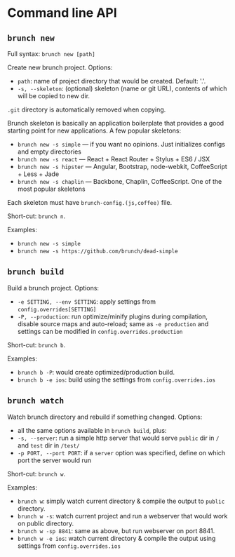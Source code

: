 # Command line API

## `brunch new`

Full syntax: `brunch new [path]`

Create new brunch project. Options:

* `path`: name of project directory that would be created. Default: '.'.
* `-s, --skeleton`: (optional) skeleton (name or git URL), contents of which will be copied to new dir.

`.git` directory is automatically removed when copying.

Brunch skeleton is basically an application boilerplate that provides a good starting point for new applications. A few popular skeletons:

* `brunch new -s simple` — if you want no opinions. Just initializes configs and empty directories
* `brunch new -s react` — React + React Router + Stylus + ES6 / JSX
* `brunch new -s hipster` — Angular, Bootstrap, node-webkit, CoffeeScript + Less + Jade
* `brunch new -s chaplin` — Backbone, Chaplin, CoffeeScript. One of the most popular skeletons

Each skeleton must have `brunch-config.(js,coffee)` file.

Short-cut: `brunch n`.

Examples:

* `brunch new -s simple`
* `brunch new -s https://github.com/brunch/dead-simple`

## `brunch build`

Build a brunch project. Options:

* `-e SETTING, --env SETTING`: apply settings from `config.overrides[SETTING]`
* `-P, --production`: run optimize/minify plugins during compilation, disable source maps and auto-reload; same as `-e production` and settings can be modified in `config.overrides.production`

Short-cut: `brunch b`.

Examples:

* `brunch b -P`: would create optimized/production build.
* `brunch b -e ios`: build using the settings from `config.overrides.ios`

## `brunch watch`

Watch brunch directory and rebuild if something changed. Options:

* all the same options available in `brunch build`, plus:
* `-s, --server`: run a simple http server that would serve `public` dir in `/` and `test` dir in `/test/`
* `-p PORT, --port PORT`: if a `server` option was specified, define on which port the server would run

Short-cut: `brunch w`.

Examples:

* `brunch w`: simply watch current directory &amp; compile the output to `public` directory.
* `brunch w -s`: watch current project and run a webserver that would work on public directory.
* `brunch w -sp 8841`: same as above, but run webserver on port 8841.
* `brunch w -e ios`: watch current directory &amp; compile the output using settings from `config.overrides.ios`
